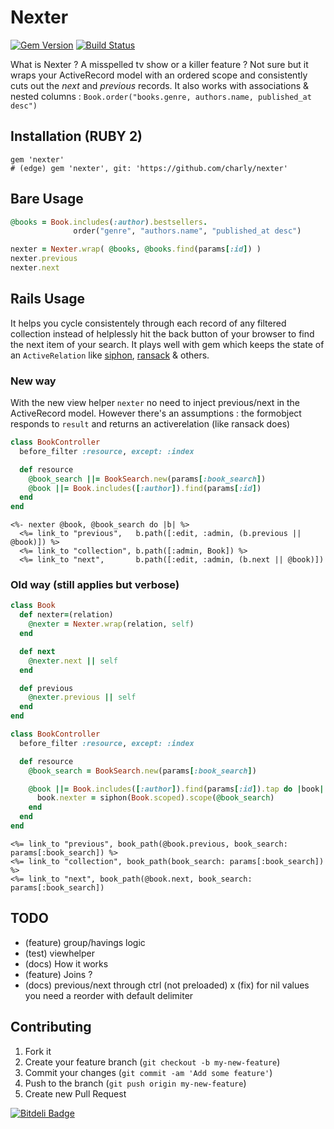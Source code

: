 # Nexter

[![Gem Version](https://badge.fury.io/rb/nexter.png)](http://badge.fury.io/rb/nexter)
[![Build Status](https://travis-ci.org/charly/nexter.png?branch=master)](https://travis-ci.org/charly/nexter)

What is Nexter ? A misspelled tv show or a killer feature ? Not sure but it wraps your ActiveRecord model with an ordered scope and consistently cuts out the _next_ and _previous_ records. It also works with associations & nested columns : `Book.order("books.genre, authors.name, published_at desc")` 

## Installation (RUBY 2)

    gem 'nexter'
    # (edge) gem 'nexter', git: 'https://github.com/charly/nexter'

## Bare Usage

```ruby
@books = Book.includes(:author).bestsellers.
              order("genre", "authors.name", "published_at desc")

nexter = Nexter.wrap( @books, @books.find(params[:id]) )
nexter.previous
nexter.next
```

## Rails Usage

It helps you cycle consistentely through each record of any filtered collection instead of helplessly hit the back button of your browser to find the next item of your search. It plays well with gem which keeps the state of an `ActiveRelation` like [siphon](https://github.com/charly/siphon), [ransack](https://github.com/activerecord-hackery/ransack) & others.

### New way

With the new view helper `nexter` no need to inject previous/next in the ActiveRecord model.
However there's an assumptions : the formobject responds to `result` and returns an activerelation (like ransack does)

```ruby
class BookController
  before_filter :resource, except: :index

  def resource
    @book_search ||= BookSearch.new(params[:book_search])
    @book ||= Book.includes([:author]).find(params[:id])
  end
end
```

```erb
<%- nexter @book, @book_search do |b| %>
  <%= link_to "previous",   b.path([:edit, :admin, (b.previous || @book)]) %>
  <%= link_to "collection", b.path([:admin, Book]) %>
  <%= link_to "next",       b.path([:edit, :admin, (b.next || @book)])
```

### Old way (still applies but verbose)

```ruby
class Book
  def nexter=(relation)
    @nexter = Nexter.wrap(relation, self)
  end

  def next
    @nexter.next || self
  end

  def previous
    @nexter.previous || self
  end
end
```

```ruby
class BookController
  before_filter :resource, except: :index

  def resource
    @book_search = BookSearch.new(params[:book_search])

    @book ||= Book.includes([:author]).find(params[:id]).tap do |book|
      book.nexter = siphon(Book.scoped).scope(@book_search)
    end
  end
end
```

```erb
<%= link_to "previous", book_path(@book.previous, book_search: params[:book_search]) %>
<%= link_to "collection", book_path(book_search: params[:book_search]) %>
<%= link_to "next", book_path(@book.next, book_search: params[:book_search])
```

## TODO

- (feature) group/havings logic
- (test) viewhelper
- (docs) How it works
- (feature) Joins ?
- (docs) previous/next through ctrl (not preloaded)
x (fix) for nil values you need a reorder with default delimiter

## Contributing

1. Fork it
2. Create your feature branch (`git checkout -b my-new-feature`)
3. Commit your changes (`git commit -am 'Add some feature'`)
4. Push to the branch (`git push origin my-new-feature`)
5. Create new Pull Request


[![Bitdeli Badge](https://d2weczhvl823v0.cloudfront.net/charly/nexter/trend.png)](https://bitdeli.com/free "Bitdeli Badge")

